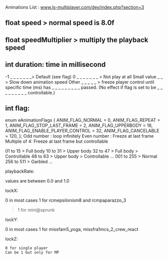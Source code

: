 Animations List : www.ls-multiplayer.com/dev/index.php?section=3

float speed > normal speed is 8.0f
----------------------

float speedMultiplier > multiply the playback speed
----------------------

int duration: time in millisecond
----------------------
-1 _ _ _ _ _ _ _> Default (see flag)
0 _ _ _ _ _ _ _ > Not play at all
Small value _ _ > Slow down animation speed
Other _ _ _ _ _ > freeze player control until specific time (ms) has 
_ _ _ _ _ _ _ _ _ passed. (No effect if flag is set to be 
_ _ _ _ _ _ _ _ _ controllable.)

int flag:
----------------------
enum eAnimationFlags
{
 ANIM_FLAG_NORMAL = 0,
   ANIM_FLAG_REPEAT = 1,
   ANIM_FLAG_STOP_LAST_FRAME = 2,
   ANIM_FLAG_UPPERBODY = 16,
   ANIM_FLAG_ENABLE_PLAYER_CONTROL = 32,
   ANIM_FLAG_CANCELABLE = 120,
};
Odd number : loop infinitely
Even number : Freeze at last frame
Multiple of 4: Freeze at last frame but controllable

01 to 15 > Full body
10 to 31 > Upper body
32 to 47 > Full body > Controllable
48 to 63 > Upper body > Controllable
...
001 to 255 > Normal
256 to 511 > Garbled
...

playbackRate:

values are between 0.0 and 1.0


lockX:  

0 in most cases 1 for rcmepsilonism8 and rcmpaparazzo_3
> 1 for mini@sprunk
 

lockY:

0 in most cases 
1 for missfam5_yoga, missfra1mcs_2_crew_react


lockZ: 

    0 for single player 
    Can be 1 but only for MP 